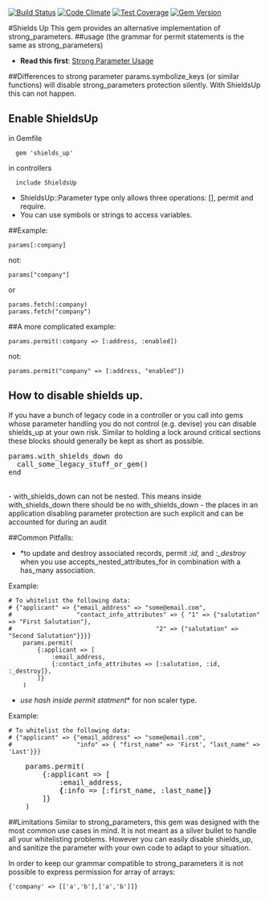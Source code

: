 [![Build Status](https://travis-ci.org/appfolio/shields_up.png)](https://travis-ci.org/appfolio/shields_up)
[![Code Climate](https://codeclimate.com/github/appfolio/shields_up/badges/gpa.svg)](https://codeclimate.com/github/appfolio/shields_up)
[![Test Coverage](https://codeclimate.com/github/appfolio/shields_up/badges/coverage.svg)](https://codeclimate.com/github/appfolio/shields_up)
[![Gem Version](https://badge.fury.io/rb/shields_up.svg)](http://badge.fury.io/rb/shields_up)

#Shields Up
This gem provides an alternative implementation of strong_parameters.
##usage (the grammar for permit statements is the same as strong_parameters)
- **Read this first**: [Strong Parameter Usage](http://edgeguides.rubyonrails.org/action_controller_overview.html#strong-parameters)


##Differences to strong parameter
params.symbolize_keys (or similar functions) will disable strong_parameters
protection silently. With ShieldsUp this can not happen.

## Enable ShieldsUp<br>

in Gemfile<br>
```
  gem 'shields_up'
```
in controllers<br>
```
  include ShieldsUp
```

- ShieldsUp::Parameter type only allows three operations: [], permit and require.
- You can use symbols or strings to access variables.<br>

##Example:<br>
```
params[:company]
```
not:
```
params["company"]
```
or
```
params.fetch(:company)
params.fetch("company")
```

##A more complicated example:<br>
```
params.permit(:company => [:address, :enabled])
```
not:
```
params.permit("company" => [:address, "enabled"])
```

## How to disable shields up.<br>
If you have a bunch of legacy code in a controller or you call into gems whose
parameter handling
you do not control (e.g. devise) you can disable shields_up at your own risk.
Similar to holding a lock around critical sections these blocks should generally be kept as short as possible.
<pre>
params.with_shields_down do
  call_some_legacy_stuff_or_gem()
end
</pre>
<br>
- with_shields_down can not be nested. This means inside with_shields_down there should be no with_shields_down
- the places in an application disabling parameter protection are such explicit and can be accounted for during an audit
</b>

##Common Pitfalls:
- *to update and destroy associated records, permit <i>:id,</i> and <i> :_destroy </i> when you use accepts_nested_attributes_for in combination with a has_many association. <br>

Example:
```
# To whitelist the following data:
# {"applicant" => {"email_address" => "some@email.com",
#                  "contact_info_attributes" => { "1" => {"salutation" => "First Salutation"},
#                                        "2" => {"salutation" => "Second Salutation"}}}}
    params.permit(
        {:applicant => [
            :email_address,
            {:contact_info_attributes => [:salutation, :id, :_destroy]},
        ]}
    )
```
- *use hash inside permit statment** for non scaler type.<br>

Example:
```
# To whitelist the following data:
# {"applicant" => {"email_address" => "some@email.com",
#                  "info" => { "first_name" => 'First', "last_name" => 'Last'}}}
```
<pre>
    params.permit(
        {:applicant => [
            :email_address,
            <b>{</b>:info => [:first_name, :last_name]<b>}</b>
        ]}
    )
</pre>

##Limitations
Similar to strong_parameters, this gem was designed with the most common use cases in mind. It is not meant as a silver bullet to handle all your whitelisting problems. However you can easily disable shields_up, and sanitize the parameter with your own code to adapt to your situation.<br>

In order to keep our grammar compatible to strong_parameters it is not possible
to express permission for array of arrays:
```
{'company' => [['a','b'],['a','b']]}
```
